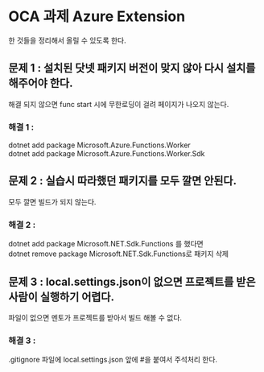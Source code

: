 # OCA 과제 Azure Extension

한 것들을 정리해서 올릴 수 있도록 한다.

## 문제 1 : 설치된 닷넷 패키지 버전이 맞지 않아 다시 설치를 해주어야 한다.
해결 되지 않으면 func start 시에 무한로딩이 걸려 페이지가 나오지 않는다.

### 해결 1 : 
dotnet add package Microsoft.Azure.Functions.Worker<br>
dotnet add package Microsoft.Azure.Functions.Worker.Sdk

## 문제 2 : 실습시 따라했던 패키지를 모두 깔면 안된다.
모두 깔면 빌드가 되지 않는다.

### 해결 2 : 
dotnet add package Microsoft.NET.Sdk.Functions 를 했다면<br>
dotnet remove package Microsoft.NET.Sdk.Functions로 패키지 삭제

## 문제 3 : local.settings.json이 없으면 프로젝트를 받은 사람이 실행하기 어렵다.
파일이 없으면 멘토가 프로젝트를 받아서 빌드 해볼 수 없다.

### 해결 3 : 
.gitignore 파일에 local.settings.json 앞에 #을 붙여서 주석처리 한다.